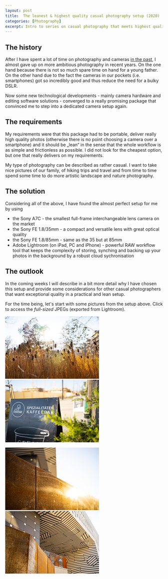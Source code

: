 ```yaml
---
layout: post
title:  The leanest & highest quality casual photography setup (2020)
categories: [Photography]
excerpt: Intro to series on casual photography that meets highest quality and convenience requirements
---
```


## The history

After I have spent a lot of time on photography and cameras [in the past](/2020-11-19-my_personal_photography_history), I almost gave up on more ambitious photography in recent years. On the one hand because there is not so much spare time on hand for a young father. On the other hand due to the fact the cameras in our pockets (i.e. smartphones) got so incredibly good and thus reduce the need for a bulky DSLR.

Now some new technological developments - mainly camera hardware and editing software solutions - converged to a really promising package that convinced me to step into a dedicated camera setup again.

## The requirements

My requirements were that this package had to be portable, deliver really high quality photos (otherwise there is no point choosing a camera over a smartphone) and it should be „lean“ in the sense that the whole workflow is as simple and frictionless as possible. I did not look for the cheapest option, but one that really delivers on my requirements.

My type of photography can be described as rather casual. I want to take nice pictures of our family, of hiking trips and travel and from time to time spend some time to do more artistic landscape and nature photography. 

## The solution

Considering all of the above, I have found the almost perfect setup for me by using
- the Sony A7C  - the smallest full-frame interchangeable lens camera on the market 
- the Sony FE 1.8/35mm - a compact and versatile lens with great optical quality
- the Sony FE 1.8/85mm - same as the 35 but at 85mm
- Adobe Lightroom (on iPad, PC and iPhone) - powerful RAW workflow tool that keeps the complexity of storing, synching and backing up your photos in the background by a robust cloud sychronisation

## The outlook

In the coming weeks I will describe in a bit more detail why I have chosen this setup and provide some considerations for other casual photographers that want exceptional quality in a practical and lean setup.

For the time being, let's start with some pictures from the setup above. Click to access the _full-sized_ JPEGs (exported from Lightroom).

[![austria_campus1](../images/20201115/s20201115-1.jpg)](https://raw.githubusercontent.com/jakobhuerner/jakobhuerner.github.io/master/images/20201115/20201115-1.jpg)
[![austria_campus2](../images/20201115/s20201115-2.jpg)](https://raw.githubusercontent.com/jakobhuerner/jakobhuerner.github.io/master/images/20201115/20201115-2.jpg)

[![austria_campus3](../images/20201115/s20201115-3.jpg)](https://raw.githubusercontent.com/jakobhuerner/jakobhuerner.github.io/master/images/20201115/20201115-3.jpg)
[![austria_campus4](../images/20201115/s20201115-4.jpg)](https://raw.githubusercontent.com/jakobhuerner/jakobhuerner.github.io/master/images/20201115/20201115-4.jpg)
